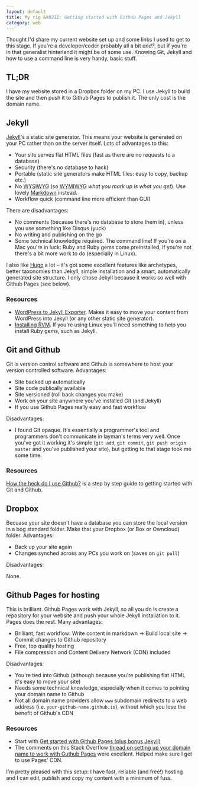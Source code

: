 ```yaml
---
layout: default
title: My rig &#8211; Getting started with Github Pages and Jekyll
category: web
---
```


Thought I'd share my current website set up and some links I used to get to this stage. If you're a developer/coder probably all a bit <i>and?</i>, but if you're in that generalist hinterland it might be of some use. Knowing Git, Jekyll and how to use a command line is very handy, basic stuff.

## TL;DR

I have my website stored in a Dropbox folder on my PC. I use Jekyll to build the site and then push it to Github Pages to publish it. The only cost is the domain name.

## Jekyll

<a href="http://jekyllrb.com/">Jekyll</a>'s a static site generator. This means your website is generated on your PC rather than on the server itself. Lots of advantages to this:

- Your site serves flat HTML files (fast as there are no requests to a database)
- Security (there's no database to hack)
- Portable (static site generators make HTML files: easy to copy, backup etc.)
- No <abbr title="What you see is what you get">WYSIWYG</abbr> (so <abbr title="What you mark up is what you get">WYMIWYG</abbr> *what you mark up is what you get*). Use lovely <a href="http://daringfireball.net/projects/markdown/">Markdown</a> instead.
- Workflow quick (command line more efficient than GUI)

There are disadvantages:

- No comments (because there's no database to store them in), unless you use something like Disqus (yuck)
- No writing and publishing on the go
- Some technical knowledge required. The command line! If you're on a Mac you're in luck: Ruby and Ruby gems come preinstalled, if you're not there's a bit more work to do (especially in Linux).

I also like <a href="http://hugo.spf13.com/">Hugo</a> a lot &#8211; it's got some excellent features like archetypes, better taxonomies than Jekyll, simple installation and a smart, automatically generated site structure. I only chose Jekyll because it works so well with Github Pages (see below).

### Resources

- <a href="https://github.com/benbalter/wordpress-to-jekyll-exporter">WordPress to Jekyll Exporter</a>. Makes it easy to move your content from WordPress into Jekyll (or any other static site generator).
- <a href="http://rvm.io/rvm/install">Installing RVM</a>. If you're using Linux you'll need something to help you install Ruby gems, such as Jekyll.

## Git and Github

Git is version control software and Github is somewhere to host your version controlled software. Advantages:

- Site backed up automatically
- Site code publically available
- Site versioned (roll back changes you make)
- Work on your site anywhere you've installed Git (and Jekyll)
- If you use Github Pages really easy and fast workflow

Disadvantages:

- I found Git opaque. It's essentially a programmer's tool and programmers don't communicate in layman's terms very well. Once you've got it working it's simple (`git add`, `git commit`, `git push origin master` and you've published your site), but getting to that stage took  me some time.

### Resources

<a href="http://lifehacker.com/5983680/how-the-heck-do-i-use-github">How the heck do I use Github?</a> is a step by step guide to getting started with Git and Github.

## Dropbox

Becuase your site doesn't have a database you can store the local version in a bog standard folder. Make that your Dropbox (or Box or Owncloud) folder. Advantages:

- Back up your site again
- Changes synched across any PCs you work on (saves on `git pull`)

Disadvantages:

None.

## Github Pages for hosting

This is brilliant. Github Pages work with Jekyll, so all you do is create a repository for your website and push your whole Jekyll installation to it. Pages does the rest. Many advantages:

- Brilliant, fast workflow: Write content in markdown &rarr; Build local site &rarr; Commit changes to Github repository
- Free, top quality hosting
- File compression and Content Delivery Network (CDN) included

Disadvantages:

- You're tied into Github (although because you're publishing flat HTML it's easy to move your site)
- Needs some technical knowledge, especially when it comes to pointing your domain name to Github
- Not all domain name providers allow `www` subdomain redirects to a web address (i.e. `your-github-name.github.io`), without which you lose the benefit of Github's CDN

### Resources

- Start with <a href="http://24ways.org/2013/get-started-with-github-pages/">Get started with Github Pages (plus bonus Jekyll)</a>
- The comments on this Stack Overflow <a href="http://stackoverflow.com/questions/23097397/github-pages-setting-up-custom-domain">thread on setting up your domain name to work with Guthub Pages</a> were excellent. Helped make sure I get to use Pages' CDN.

I'm pretty pleased with this setup: I have fast, reliable (and free!) hosting and I can edit, publish and copy my content with a minimum of fuss.
